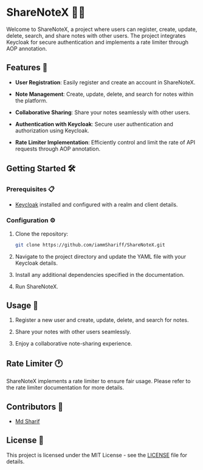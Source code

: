 # ShareNoteX 📝✨

Welcome to ShareNoteX, a project where users can register, create, update, delete, search, and share notes with other users. The project integrates Keycloak for secure authentication and implements a rate limiter through AOP annotation.

## Features 🚀

- **User Registration**: Easily register and create an account in ShareNoteX.

- **Note Management**: Create, update, delete, and search for notes within the platform.

- **Collaborative Sharing**: Share your notes seamlessly with other users.

- **Authentication with Keycloak**: Secure user authentication and authorization using Keycloak.

- **Rate Limiter Implementation**: Efficiently control and limit the rate of API requests through AOP annotation.

## Getting Started 🛠️

### Prerequisites 📋

- [Keycloak](https://www.keycloak.org/) installed and configured with a realm and client details.

### Configuration ⚙️

1. Clone the repository:

    ```bash
    git clone https://github.com/iammShariff/ShareNoteX.git
    ```

2. Navigate to the project directory and update the YAML file with your Keycloak details.

3. Install any additional dependencies specified in the documentation.

4. Run ShareNoteX.

## Usage 🚦

1. Register a new user and create, update, delete, and search for notes.

2. Share your notes with other users seamlessly.

3. Enjoy a collaborative note-sharing experience.

## Rate Limiter 🕐

ShareNoteX implements a rate limiter to ensure fair usage. Please refer to the rate limiter documentation for more details.

## Contributors 🤝

- [Md Sharif](https://github.com/iammShariff)

## License 📄

This project is licensed under the MIT License - see the [LICENSE](LICENSE) file for details.
